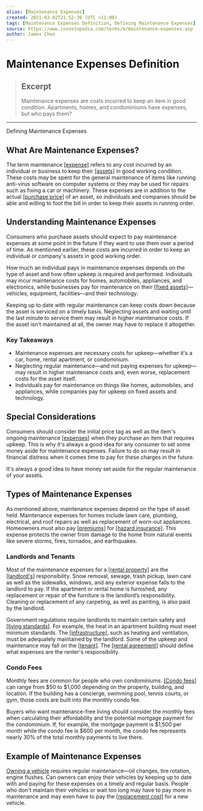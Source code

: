```yaml
---
alias: [Maintenance Expenses]
created: 2021-03-02T21:52:30 (UTC +11:00)
tags: [Maintenance Expenses Definition, Defining Maintenance Expenses]
source: https://www.investopedia.com/terms/m/maintenance-expenses.asp
author: James Chen
---
```


# Maintenance Expenses Definition

> ## Excerpt
> Maintenance expenses are costs incurred to keep an item in good condition. Apartments, homes, and condominiums have expenses, but who pays them?

---

Defining Maintenance Expenses
## What Are Maintenance Expenses?

The term maintenance [[expense]](https://www.investopedia.com/terms/e/expense.asp) refers to any cost incurred by an individual or business to keep their [[assets]](https://www.investopedia.com/terms/a/asset.asp) in good working condition. These costs may be spent for the general maintenance of items like running anti-virus software on computer systems or they may be used for repairs such as fixing a car or machinery. These expenses are in addition to the actual [[purchase price]](https://www.investopedia.com/terms/p/purchaseprice.asp) of an asset, so individuals and companies should be able and willing to foot the bill in order to keep their assets in running order.

## Understanding Maintenance Expenses

Consumers who purchase assets should expect to pay maintenance expenses at some point in the future if they want to use them over a period of time. As mentioned earlier, these costs are incurred in order to keep an individual or company's assets in good working order.

How much an individual pays in maintenance expenses depends on the type of asset and how often upkeep is required and performed. Individuals may incur maintenance costs for homes, automobiles, appliances, and electronics, while businesses pay for maintenance on their [[fixed assets]](https://www.investopedia.com/terms/f/fixedasset.asp)—vehicles, equipment, facilities—and their technology.

Keeping up to date with regular maintenance can keep costs down because the asset is serviced on a timely basis. Neglecting assets and waiting until the last minute to service them may result in higher maintenance costs. If the asset isn't maintained at all, the owner may have to replace it altogether.

### Key Takeaways

-   Maintenance expenses are necessary costs for upkeep—whether it's a car, home, rental apartment, or condominium.
-   Neglecting regular maintenance—and not paying expenses for upkeep—may result in higher maintenance costs and, even worse, replacement costs for the asset itself.
-   Individuals pay for maintenance on things like homes, automobiles, and appliances, while companies pay for upkeep on fixed assets and technology.

## Special Considerations

Consumers should consider the initial price tag as well as the item's ongoing maintenance [[expenses]](https://www.investopedia.com/terms/e/expense.asp) when they purchase an item that requires upkeep. This is why it's always a good idea for any consumer to set some money aside for maintenance expenses. Failure to do so may result in financial distress when it comes time to pay for these charges in the future.

It's always a good idea to have money set aside for the regular maintenance of your assets.

## Types of Maintenance Expenses

As mentioned above, maintenance expenses depend on the type of asset held. Maintenance expenses for homes include lawn care, plumbing, electrical, and roof repairs as well as replacement of worn-out appliances. Homeowners must also pay [[premiums]](https://www.investopedia.com/terms/p/premium.asp) for [[hazard insurance]](https://www.investopedia.com/terms/h/hazardinsurance.asp). This expense protects the owner from damage to the home from natural events like severe storms, fires, tornados, and earthquakes. 

### Landlords and Tenants

Most of the maintenance expenses for a [[rental property]](https://www.investopedia.com/terms/r/residentialrentalproperty.asp) are the [[landlord's]](https://www.investopedia.com/terms/l/landlord.asp) responsibility. Snow removal, sewage, trash pickup, lawn care as well as the sidewalks, windows, and any exterior expense falls to the landlord to pay. If the apartment or rental home is furnished, any replacement or repair of the furniture is the landlord’s responsibility. Cleaning or replacement of any carpeting, as well as painting, is also paid by the landlord.

Government regulations require landlords to maintain certain safety and [[living standards]](https://www.investopedia.com/terms/s/standard-of-living.asp). For example, the heat in an apartment building must meet minimum standards. The [[infrastructure]](https://www.investopedia.com/terms/i/infrastructure.asp), such as heating and ventilation, must be adequately maintained by the landlord. Some of the upkeep and maintenance may fall on the [[tenant]](https://www.investopedia.com/terms/l/lessee.asp). The [[rental agreement]](https://www.investopedia.com/terms/l/lease.asp) should define what expenses are the renter's responsibility.

### Condo Fees

Monthly fees are common for people who own condominiums. [[Condo fees]](https://www.investopedia.com/terms/c/condominium.asp) can range from $50 to $1,000 depending on the property, building, and location. If the building has a concierge, swimming pool, tennis courts, or gym, those costs are built into the monthly condo fee.

Buyers who want maintenance-free living should consider the monthly fees when calculating their affordability and the potential mortgage payment for the condominium. If, for example, the mortgage payment is $1,500 per month while the condo fee is $600 per month, the condo fee represents nearly 30% of the total monthly payments to live there.

## Example of Maintenance Expenses

[Owning a vehicle](https://www.investopedia.com/articles/pf/08/cost-car-ownership.asp) requires regular maintenance—oil changes, tire rotation, engine flushes. Can owners can enjoy their vehicles by keeping up to date with and paying for these expenses on a timely and regular basis. People who don't maintain their vehicles or wait too long may have to pay more in maintenance and may even have to pay the [[replacement cost]](https://www.investopedia.com/terms/r/replacementcost.asp) for a new vehicle.
